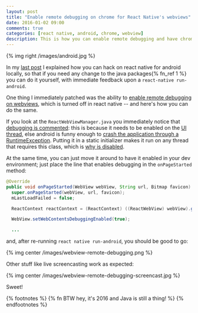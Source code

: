 ```yaml
---
layout: post
title: "Enable remote debugging on chrome for React Native's webviews"
date: 2016-01-02 09:00
comments: true
categories: [react native, android, chrome, webview]
description: This is how you can enable remote debugging and have chrome help you fix bugs on RN's webviews
---
```


{% img right /images/android.jpg %}

In my [last post](/contributing-to-react-native-for-android/) I explained how
you can hack on react native for android locally, so that if you need any
change to the java packages{% fn_ref 1 %} you can do it yourself, with
immediate feedback upon a `react-native run-android`.

One thing I immediately patched was the ability to
[enable remote debugging on webviews](https://developer.chrome.com/devtools/docs/remote-debugging#debugging-webviews),
which is turned off in react native -- and here's
how you can do the same.

<!-- more -->

If you look at the `ReactWebViewManager.java` you immediately notice that
[debugging is commented](https://github.com/facebook/react-native/blob/master/ReactAndroid/src/main/java/com/facebook/react/views/webview/ReactWebViewManager.java#L79-L80): this is because
it needs to be enabled on the [UI thread](http://stackoverflow.com/questions/3652560/what-is-the-android-uithread-ui-thread), else android is funny enough to [crash the application through a RuntimeException](https://android.googlesource.com/platform/frameworks/webview/+/3e9cdbe3fe00ef50eff256e7b5f4b6a1ae796ec5/chromium/java/com/android/webview/chromium/WebViewChromiumFactoryProvider.java#343).
Putting it in a static initializer makes it run on any thread that requires
this class, which is [why is disabled](https://github.com/facebook/react-native/issues/4857).

At the same time, you can just move it around to have it enabled in your dev environment;
just place the line that enables debugging in the `onPageStarted` method:

```java
@Override
public void onPageStarted(WebView webView, String url, Bitmap favicon) {
  super.onPageStarted(webView, url, favicon);
  mLastLoadFailed = false;

  ReactContext reactContext = (ReactContext) ((ReactWebView) webView).getContext();

  WebView.setWebContentsDebuggingEnabled(true);

  ...
```

and, after re-running `react native run-android`, you should be good to go:

{% img center /images/webview-remote-debugging.png %}

Other stuff like live screencasting work as expected:

{% img center /images/webview-remote-debugging-screencast.jpg %}

Sweet!

{% footnotes %}
  {% fn BTW hey, it's 2016 and Java is still a thing! %}
{% endfootnotes %}